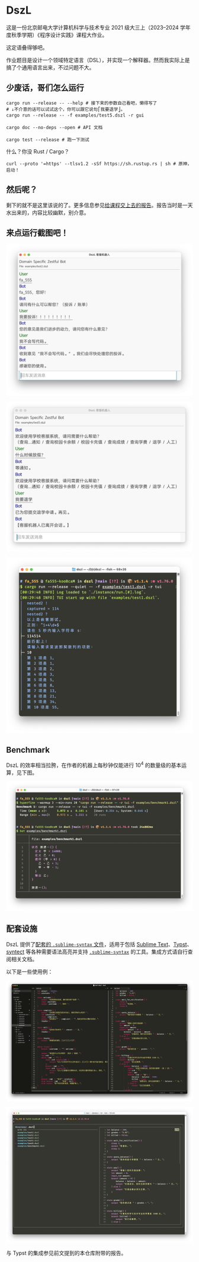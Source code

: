 # DszL

这是一份北京邮电大学计算机科学与技术专业 2021 级大三上（2023–2024
学年度秋季学期）《程序设计实践》课程大作业。

这定语叠得够吧。

作业题目是设计一个领域特定语言（DSL），并实现一个解释器。然而我实际上是搞了个通用语言出来，不过问题不大。

## 少废话，哥们怎么运行

```shell
cargo run --release -- --help # 接下来的参数自己看吧，懒得写了
# ↓不介意的话可以试试这个，你可以跟它说句⎡我要退学⎦。
cargo run --release -- -f examples/test5.dszl -r gui

cargo doc --no-deps --open # API 文档

cargo test --release # 跑一下测试
```

什么？你没 Rust / Cargo？

```shell
curl --proto '=https' --tlsv1.2 -sSf https://sh.rustup.rs | sh # 原神，启动！
```

## 然后呢？

剩下的就不是这里该说的了。更多信息参见[给课程交上去的报告](./doc/main.pdf)。报告当时是一天水出来的，内容比较幽默，别介意。

## 来点运行截图吧！

![幽默截图1](./doc/img/gui1.png)

![幽默截图2](./doc/img/gui3.png)

![不幽默截图](./doc/img/tui2_alter.png)

## Benchmark

DszL 的效率相当拉胯，在作者的机器上每秒钟仅能进行 $10^4$ 的数量级的基本运算，见下图。

![简易 Benchmark](./doc/img/benchmark.png)

## 配套设施

DszL 提供了[配套的 `.sublime-syntax` 文件](./doc/dszl.sublime-syntax)，适用于包括 [Sublime Text](https://www.sublimetext.com/)、[Typst](https://typst.app/home)、[syntect](https://github.com/trishume/syntect/) 等各种需要语法高亮并支持 [`.sublime-syntax`](https://www.sublimetext.com/docs/syntax.html) 的工具。集成方式请自行查阅相关文档。

以下是一些使用例：

![Sublime Text 编辑器](./doc/img/syntax_sublime.png)

![命令行工具 `bat`（fzf 集成）](./doc/img/syntax_bat.png)

与 Typst 的集成参见前文提到的本仓库附带的报告。

